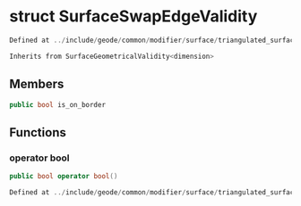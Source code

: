 # struct SurfaceSwapEdgeValidity

```cpp
Defined at ../include/geode/common/modifier/surface/triangulated_surface_modifier_simulation.h#92
```

```cpp
Inherits from SurfaceGeometricalValidity<dimension>
```



## Members

```cpp
public bool is_on_border

```



## Functions

### operator bool

```cpp
public bool operator bool()
```

```cpp
Defined at ../include/geode/common/modifier/surface/triangulated_surface_modifier_simulation.h#95
```



